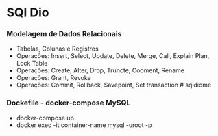 # SQl Dio
### Modelagem de Dados Relacionais
- Tabelas, Colunas e Registros
- Operações: Insert, Select, Update, Delete, Merge, Call, Explain Plan, Lock Table
- Operações: Create, Alter, Drop, Truncte, Cooment, Rename
- Operações: Grant, Revoke
- Operações: Commit, Rollback, Savepoint, Set transaction # sqldiome

### Dockefile - docker-compose MySQL
- docker-compose up
- docker exec -it container-name mysql -uroot -p